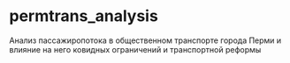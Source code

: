 # permtrans_analysis
Анализ пассажиропотока в общественном транспорте города Перми и влияние на него ковидных ограничений и транспортной реформы
